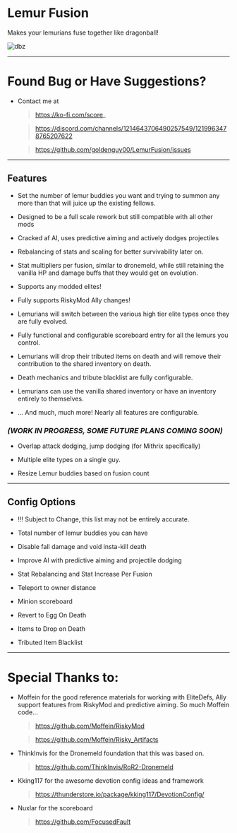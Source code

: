 # Lemur Fusion

Makes your lemurians fuse together like dragonball!

![dbz](https://static1.srcdn.com/wordpress/wp-content/uploads/2017/10/DBZ-Fusion-Goku-and-Piccolo-Featured.jpg?q=50&fit=contain&w=1140&h=&dpr=1.5)


---
# Found Bug or Have Suggestions?

- Contact me at

    >https://ko-fi.com/score_

    >https://discord.com/channels/1214643706490257549/1219963478765207622

    >https://github.com/goldenguy00/LemurFusion/issues

---
## Features

- Set the number of lemur buddies you want and trying to summon any more than that will juice up the existing fellows.

- Designed to be a full scale rework but still compatible with all other mods

- Cracked af AI, uses predictive aiming and actively dodges projectiles

- Rebalancing of stats and scaling for better survivability later on.

- Stat multipliers per fusion, similar to dronemeld, while still retaining the vanilla HP and damage buffs that they would get on evolution.

- Supports any modded elites!

- Fully supports RiskyMod Ally changes!

- Lemurians will switch between the various high tier elite types once they are fully evolved.

- Fully functional and configurable scoreboard entry for all the lemurs you control. 

- Lemurians will drop their tributed items on death and will remove their contribution to the shared inventory on death.

- Death mechanics and tribute blacklist are fully configurable.

- Lemurians can use the vanilla shared inventory or have an inventory entirely to themselves.

- ... And much, much more! Nearly all features are configurable.


### *(WORK IN PROGRESS, SOME FUTURE PLANS COMING SOON)*

- Overlap attack dodging, jump dodging (for Mithrix specifically)

- Multiple elite types on a single guy.

- Resize Lemur buddies based on fusion count

---
## Config Options

- !!! Subject to Change, this list may not be entirely accurate.

- Total number of lemur buddies you can have

- Disable fall damage and void insta-kill death

- Improve AI with predictive aiming and projectile dodging

- Stat Rebalancing and Stat Increase Per Fusion

- Teleport to owner distance

- Minion scoreboard

- Revert to Egg On Death

- Items to Drop on Death

- Tributed Item Blacklist

---
# Special Thanks to:

- Moffein for the good reference materials for working with EliteDefs, Ally support features from RiskyMod and predictive aiming. So much Moffein code...

    >https://github.com/Moffein/RiskyMod
    
    >https://github.com/Moffein/Risky_Artifacts

- ThinkInvis for the Dronemeld foundation that this was based on.

    >https://github.com/ThinkInvis/RoR2-Dronemeld

- Kking117 for the awesome devotion config ideas and framework

    >https://thunderstore.io/package/kking117/DevotionConfig/

- Nuxlar for the scoreboard
    >https://github.com/FocusedFault